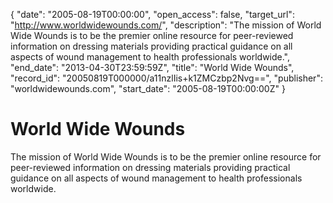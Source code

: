 {
  "date": "2005-08-19T00:00:00", 
  "open_access": false, 
  "target_url": "http://www.worldwidewounds.com/", 
  "description": "The mission of World Wide Wounds is to be the premier online resource for peer-reviewed information on dressing materials providing practical guidance on all aspects of wound management to health professionals worldwide.", 
  "end_date": "2013-04-30T23:59:59Z", 
  "title": "World Wide Wounds", 
  "record_id": "20050819T000000/a11nzlIis+k1ZMCzbp2Nvg==", 
  "publisher": "worldwidewounds.com", 
  "start_date": "2005-08-19T00:00:00Z"
}

# World Wide Wounds

The mission of World Wide Wounds is to be the premier online resource for peer-reviewed information on dressing materials providing practical guidance on all aspects of wound management to health professionals worldwide.